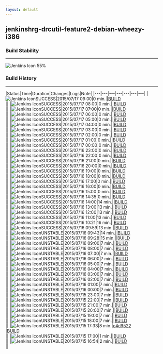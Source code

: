 ```yaml
---
layout: default
---
```

## jenkinshrg-drcutil-feature2-debian-wheezy-i386
### Build Stability
___
![Jenkins Icon](http://jenkinshrg.github.io/images/48x48/health-40to59.png)
55%
  
### Build History
___
|Status|Time|Duration|Changes|Logs|Note|
|---|---|---|---|---|---|---|
|![Jenkins Icon](http://jenkinshrg.github.io/images/24x24/blue.png)SUCCESS|2015/07/17 09:00|0 min.||[BUILD](https://drive.google.com/file/d/0B54sHwaxmuM4VXFDNXFQU1pPemc/view?usp=drivesdk)<br>||
|![Jenkins Icon](http://jenkinshrg.github.io/images/24x24/blue.png)SUCCESS|2015/07/17 08:00|0 min.||[BUILD](https://drive.google.com/file/d/0B54sHwaxmuM4N2ZaS1ItVDJRcTg/view?usp=drivesdk)<br>||
|![Jenkins Icon](http://jenkinshrg.github.io/images/24x24/blue.png)SUCCESS|2015/07/17 07:00|0 min.||[BUILD](https://drive.google.com/file/d/0B54sHwaxmuM4TnBaYV9xZndjQjg/view?usp=drivesdk)<br>||
|![Jenkins Icon](http://jenkinshrg.github.io/images/24x24/blue.png)SUCCESS|2015/07/17 06:00|0 min.||[BUILD](https://drive.google.com/file/d/0B54sHwaxmuM4Q20xaHRTXzdPVDQ/view?usp=drivesdk)<br>||
|![Jenkins Icon](http://jenkinshrg.github.io/images/24x24/blue.png)SUCCESS|2015/07/17 05:00|0 min.||[BUILD](https://drive.google.com/file/d/0B54sHwaxmuM4b2MyVl8weHNMME0/view?usp=drivesdk)<br>||
|![Jenkins Icon](http://jenkinshrg.github.io/images/24x24/blue.png)SUCCESS|2015/07/17 04:00|0 min.||[BUILD](https://drive.google.com/file/d/0B54sHwaxmuM4bUpMblhiY191UGs/view?usp=drivesdk)<br>||
|![Jenkins Icon](http://jenkinshrg.github.io/images/24x24/blue.png)SUCCESS|2015/07/17 03:00|0 min.||[BUILD](https://drive.google.com/file/d/0B54sHwaxmuM4ay0yOHFUcFNjb2M/view?usp=drivesdk)<br>||
|![Jenkins Icon](http://jenkinshrg.github.io/images/24x24/blue.png)SUCCESS|2015/07/17 02:00|0 min.||[BUILD](https://drive.google.com/file/d/0B54sHwaxmuM4clphSUFaWUpCN1E/view?usp=drivesdk)<br>||
|![Jenkins Icon](http://jenkinshrg.github.io/images/24x24/blue.png)SUCCESS|2015/07/17 01:00|0 min.||[BUILD](https://drive.google.com/file/d/0B54sHwaxmuM4aEtReWpld2t3dk0/view?usp=drivesdk)<br>||
|![Jenkins Icon](http://jenkinshrg.github.io/images/24x24/blue.png)SUCCESS|2015/07/17 00:00|0 min.||[BUILD](https://drive.google.com/file/d/0B54sHwaxmuM4d2M1OGpscElrZW8/view?usp=drivesdk)<br>||
|![Jenkins Icon](http://jenkinshrg.github.io/images/24x24/blue.png)SUCCESS|2015/07/16 23:00|0 min.||[BUILD](https://drive.google.com/file/d/0B54sHwaxmuM4S3dUU01WR20xOFk/view?usp=drivesdk)<br>||
|![Jenkins Icon](http://jenkinshrg.github.io/images/24x24/blue.png)SUCCESS|2015/07/16 22:00|0 min.||[BUILD](https://drive.google.com/file/d/0B54sHwaxmuM4QWo3amNRbGxsNEk/view?usp=drivesdk)<br>||
|![Jenkins Icon](http://jenkinshrg.github.io/images/24x24/blue.png)SUCCESS|2015/07/16 21:00|0 min.||[BUILD](https://drive.google.com/file/d/0B54sHwaxmuM4YnN3ei1KdWpOOUE/view?usp=drivesdk)<br>||
|![Jenkins Icon](http://jenkinshrg.github.io/images/24x24/blue.png)SUCCESS|2015/07/16 20:00|0 min.||[BUILD](https://drive.google.com/file/d/0B54sHwaxmuM4c0JYVXZpWFRCdmc/view?usp=drivesdk)<br>||
|![Jenkins Icon](http://jenkinshrg.github.io/images/24x24/blue.png)SUCCESS|2015/07/16 19:00|0 min.||[BUILD](https://drive.google.com/file/d/0B54sHwaxmuM4OTF4Ri1uc21rQ1k/view?usp=drivesdk)<br>||
|![Jenkins Icon](http://jenkinshrg.github.io/images/24x24/blue.png)SUCCESS|2015/07/16 18:00|0 min.||[BUILD](https://drive.google.com/file/d/0B54sHwaxmuM4UjhweDVhV2gyZFE/view?usp=drivesdk)<br>||
|![Jenkins Icon](http://jenkinshrg.github.io/images/24x24/blue.png)SUCCESS|2015/07/16 17:00|0 min.||[BUILD](https://drive.google.com/file/d/0B54sHwaxmuM4dE54bHItMFFMU0k/view?usp=drivesdk)<br>||
|![Jenkins Icon](http://jenkinshrg.github.io/images/24x24/blue.png)SUCCESS|2015/07/16 16:00|0 min.||[BUILD](https://drive.google.com/file/d/0B54sHwaxmuM4SnJRcDRwb0tabVk/view?usp=drivesdk)<br>||
|![Jenkins Icon](http://jenkinshrg.github.io/images/24x24/blue.png)SUCCESS|2015/07/16 15:00|0 min.||[BUILD](https://drive.google.com/file/d/0B54sHwaxmuM4eWE3Y2tBSTg4TGs/view?usp=drivesdk)<br>||
|![Jenkins Icon](http://jenkinshrg.github.io/images/24x24/blue.png)SUCCESS|2015/07/16 14:35|0 min.||[BUILD](https://drive.google.com/file/d/0B54sHwaxmuM4Y0dEVW95RUVQMEk/view?usp=drivesdk)<br>||
|![Jenkins Icon](http://jenkinshrg.github.io/images/24x24/blue.png)SUCCESS|2015/07/16 14:00|14 min.||[BUILD](https://drive.google.com/file/d/0B54sHwaxmuM4NDBJM1JvS21mT1U/view?usp=drivesdk)<br>||
|![Jenkins Icon](http://jenkinshrg.github.io/images/24x24/blue.png)SUCCESS|2015/07/16 13:00|13 min.||[BUILD](https://drive.google.com/file/d/0B54sHwaxmuM4dWloeHEyN3BfZTQ/view?usp=drivesdk)<br>||
|![Jenkins Icon](http://jenkinshrg.github.io/images/24x24/blue.png)SUCCESS|2015/07/16 12:00|13 min.||[BUILD](https://drive.google.com/file/d/0B54sHwaxmuM4dWZxeU03X0ZGbGc/view?usp=drivesdk)<br>||
|![Jenkins Icon](http://jenkinshrg.github.io/images/24x24/blue.png)SUCCESS|2015/07/16 11:00|13 min.||[BUILD](https://drive.google.com/file/d/0B54sHwaxmuM4THJQd3pHTVVfblk/view?usp=drivesdk)<br>||
|![Jenkins Icon](http://jenkinshrg.github.io/images/24x24/blue.png)SUCCESS|2015/07/16 10:21|16 min.||[BUILD](https://drive.google.com/file/d/0B54sHwaxmuM4c2VWTi1EWWtHX1E/view?usp=drivesdk)<br>||
|![Jenkins Icon](http://jenkinshrg.github.io/images/24x24/blue.png)SUCCESS|2015/07/16 09:59|13 min.||[BUILD](https://drive.google.com/file/d/0B54sHwaxmuM4UEplN1pFTEd3elE/view?usp=drivesdk)<br>||
|![Jenkins Icon](http://jenkinshrg.github.io/images/24x24/yellow.png)UNSTABLE|2015/07/16 09:43|14 min.||[BUILD](https://drive.google.com/file/d/0B54sHwaxmuM4UEp0RnltNmlIZzg/view?usp=drivesdk)<br>||
|![Jenkins Icon](http://jenkinshrg.github.io/images/24x24/yellow.png)UNSTABLE|2015/07/16 09:28|15 min.||[BUILD](https://drive.google.com/file/d/0B54sHwaxmuM4czdOY19UME81VDQ/view?usp=drivesdk)<br>||
|![Jenkins Icon](http://jenkinshrg.github.io/images/24x24/yellow.png)UNSTABLE|2015/07/16 09:00|7 min.||[BUILD](https://drive.google.com/file/d/0B54sHwaxmuM4YzhjX1ZPN09qVXM/view?usp=drivesdk)<br>||
|![Jenkins Icon](http://jenkinshrg.github.io/images/24x24/yellow.png)UNSTABLE|2015/07/16 08:00|7 min.||[BUILD](https://drive.google.com/file/d/0B54sHwaxmuM4X21JeVp6MTlSSmc/view?usp=drivesdk)<br>||
|![Jenkins Icon](http://jenkinshrg.github.io/images/24x24/yellow.png)UNSTABLE|2015/07/16 07:00|7 min.||[BUILD](https://drive.google.com/file/d/0B54sHwaxmuM4TjdwbmlzVWhLYUk/view?usp=drivesdk)<br>||
|![Jenkins Icon](http://jenkinshrg.github.io/images/24x24/yellow.png)UNSTABLE|2015/07/16 06:00|7 min.||[BUILD](https://drive.google.com/file/d/0B54sHwaxmuM4WExmNnljSS1Vd0U/view?usp=drivesdk)<br>||
|![Jenkins Icon](http://jenkinshrg.github.io/images/24x24/yellow.png)UNSTABLE|2015/07/16 05:00|7 min.||[BUILD](https://drive.google.com/file/d/0B54sHwaxmuM4UHZDblpUNVdNaU0/view?usp=drivesdk)<br>||
|![Jenkins Icon](http://jenkinshrg.github.io/images/24x24/yellow.png)UNSTABLE|2015/07/16 04:00|7 min.||[BUILD](https://drive.google.com/file/d/0B54sHwaxmuM4dkhmOWdlMnh2M2s/view?usp=drivesdk)<br>||
|![Jenkins Icon](http://jenkinshrg.github.io/images/24x24/yellow.png)UNSTABLE|2015/07/16 03:00|7 min.||[BUILD](https://drive.google.com/file/d/0B54sHwaxmuM4X3JVQ09iNlViZEk/view?usp=drivesdk)<br>||
|![Jenkins Icon](http://jenkinshrg.github.io/images/24x24/yellow.png)UNSTABLE|2015/07/16 02:00|7 min.||[BUILD](https://drive.google.com/file/d/0B54sHwaxmuM4S2hmY3hvN0dBRjg/view?usp=drivesdk)<br>||
|![Jenkins Icon](http://jenkinshrg.github.io/images/24x24/yellow.png)UNSTABLE|2015/07/16 01:00|7 min.||[BUILD](https://drive.google.com/file/d/0B54sHwaxmuM4WWV2QWRlWml6bzA/view?usp=drivesdk)<br>||
|![Jenkins Icon](http://jenkinshrg.github.io/images/24x24/yellow.png)UNSTABLE|2015/07/16 00:00|7 min.||[BUILD](https://drive.google.com/file/d/0B54sHwaxmuM4TVJFWnJkZkpCcTQ/view?usp=drivesdk)<br>||
|![Jenkins Icon](http://jenkinshrg.github.io/images/24x24/yellow.png)UNSTABLE|2015/07/15 23:00|7 min.||[BUILD](https://drive.google.com/file/d/0B54sHwaxmuM4eHRuc0pfTGlDa3M/view?usp=drivesdk)<br>||
|![Jenkins Icon](http://jenkinshrg.github.io/images/24x24/yellow.png)UNSTABLE|2015/07/15 22:00|7 min.||[BUILD](https://drive.google.com/file/d/0B54sHwaxmuM4MUlLUzZCVG5sUk0/view?usp=drivesdk)<br>||
|![Jenkins Icon](http://jenkinshrg.github.io/images/24x24/yellow.png)UNSTABLE|2015/07/15 21:00|7 min.||[BUILD](https://drive.google.com/file/d/0B54sHwaxmuM4V0EyNlRDNGk1SkU/view?usp=drivesdk)<br>||
|![Jenkins Icon](http://jenkinshrg.github.io/images/24x24/yellow.png)UNSTABLE|2015/07/15 20:00|7 min.||[BUILD](https://drive.google.com/file/d/0B54sHwaxmuM4eGE2UU53STBpZUE/view?usp=drivesdk)<br>||
|![Jenkins Icon](http://jenkinshrg.github.io/images/24x24/yellow.png)UNSTABLE|2015/07/15 19:00|7 min.||[BUILD](https://drive.google.com/file/d/0B54sHwaxmuM4NE1sTERfNFROWHc/view?usp=drivesdk)<br>||
|![Jenkins Icon](http://jenkinshrg.github.io/images/24x24/yellow.png)UNSTABLE|2015/07/15 18:00|7 min.||[BUILD](https://drive.google.com/file/d/0B54sHwaxmuM4WGNDSURLSHdQOTQ/view?usp=drivesdk)<br>||
|![Jenkins Icon](http://jenkinshrg.github.io/images/24x24/yellow.png)UNSTABLE|2015/07/15 17:33|8 min.|[e4d9522](https://github.com/jrl-umi3218/hrpsys-humanoid/commit/e4d95227a16fed7dc6bcd345365310a133436179)<br>|[BUILD](https://drive.google.com/file/d/0B54sHwaxmuM4UWpsUDkzWUlhVHc/view?usp=drivesdk)<br>||
|![Jenkins Icon](http://jenkinshrg.github.io/images/24x24/yellow.png)UNSTABLE|2015/07/15 17:00|1 min.||[BUILD](https://drive.google.com/file/d/0B54sHwaxmuM4U1NTRVphNUVRdG8/view?usp=drivesdk)<br>||
|![Jenkins Icon](http://jenkinshrg.github.io/images/24x24/yellow.png)UNSTABLE|2015/07/15 16:54|2 min.||[BUILD](https://drive.google.com/file/d/0B54sHwaxmuM4WWRmMmh1VzdXSEU/view?usp=drivesdk)<br>||
